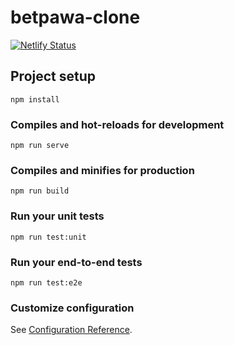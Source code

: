 # betpawa-clone
[![Netlify Status](https://api.netlify.com/api/v1/badges/0d2fd9c9-6d4e-4c6d-ba00-a348fa21fd05/deploy-status)](https://app.netlify.com/sites/storied-duckanoo-df3483/deploys)

## Project setup
```
npm install
```

### Compiles and hot-reloads for development
```
npm run serve
```

### Compiles and minifies for production
```
npm run build
```

### Run your unit tests
```
npm run test:unit
```

### Run your end-to-end tests
```
npm run test:e2e
```

### Customize configuration
See [Configuration Reference](https://cli.vuejs.org/config/).
